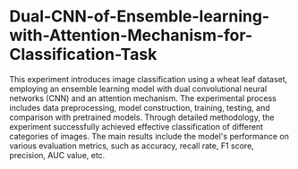 # Dual-CNN-of-Ensemble-learning-with-Attention-Mechanism-for-Classification-Task
This experiment introduces image classification using a wheat leaf dataset, employing an ensemble learning model with dual convolutional neural networks (CNN) and an attention mechanism. The experimental process includes data preprocessing, model construction, training, testing, and comparison with pretrained models. Through detailed methodology, the experiment successfully achieved effective classification of different categories of images. The main results include the model's performance on various evaluation metrics, such as accuracy, recall rate, F1 score, precision, AUC value, etc.
